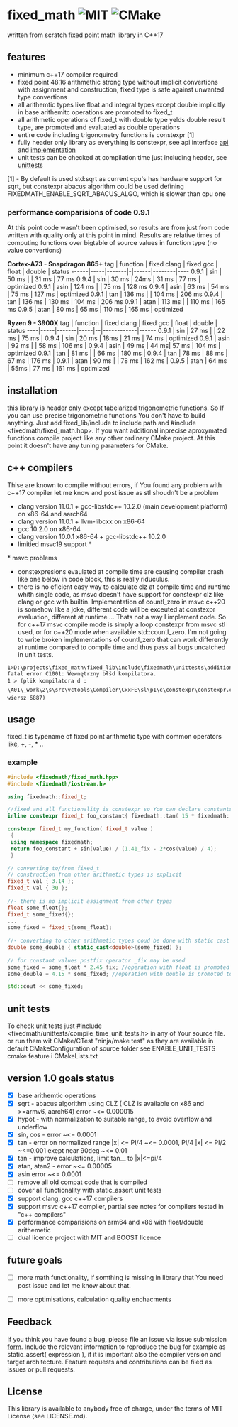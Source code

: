# fixed_math ![MIT](https://img.shields.io/badge/license-MIT-blue.svg) ![CMake](https://github.com/arturbac/fixed_math/workflows/CMake/badge.svg)

written from scratch fixed point math library in C++17

## features

* minimum c++17 compiler required
* fixed point 48.16 arithmethic strong type without implicit convertions with assignment and construction, fixed type is safe against unwanted type convertions
* all arithemtic types like float and integral types except double implicitly in base arithemitc operations are promoted to fixed_t
* all arithmetic operations of fixed_t with double type yelds double result type, are promoted and evaluated as double operations
* entire code including trigonometry functions is constexpr \[1\]
* fully header only library as everything is constexpr, see api interface [api](https://github.com/arturbac/fixed_math/blob/master/fixed_lib/include/fixedmath/fixed_math.hpp) and [implementation](https://github.com/arturbac/fixed_math/blob/master/fixed_lib/include/fixedmath/math.h)
* unit tests can be checked at compilation time just including header, see [unittests](https://github.com/arturbac/fixed_math/blob/master/fixed_lib/include/fixedmath/compile_time_unit_tests.h)


\[1\] - By default is used std:sqrt as current cpu's has hardware support for sqrt, but constexpr abacus algorithm could be used defining FIXEDMATH_ENABLE_SQRT_ABACUS_ALGO, which is slower than cpu one

### performance comparisions of code 0.9.1
At this point code wasn't been optimised, so results are from just from code written with quality only at this point in mind. Results are relative times of computing functions over bigtable of source values in function type (no value convertions)

**Cortex-A73 - Snapdragon 865+**
tag | function | fixed clang | fixed gcc | float | double | status
------|-----|-------|-|------|--------|----
0.9.1 | sin | 50 ms | | 31 ms | 77 ms
0.9.4 | sin | 30 ms | 24ms |  31 ms | 77 ms | optimized
0.9.1 | asin | 124 ms | |  75 ms | 128 ms 
0.9.4 | asin | 63 ms | 54 ms | 75 ms | 127 ms  | optimized
0.9.1 | tan | 136 ms | |  104 ms | 206 ms 
0.9.4 | tan | 136 ms | 130 ms |  104 ms | 206 ms 
0.9.1 | atan | 113 ms | |  110 ms | 165 ms
0.9.5 | atan | 80 ms | 65 ms | 110 ms | 165 ms | optimized

**Ryzen 9 - 3900X**
tag | function | fixed clang | fixed gcc | float | double | status
----|-----|-------|-----|--|------------|------
0.9.1 | sin | 27 ms | | 22 ms | 75 ms |
0.9.4 | sin | 20 ms | 18ms | 21 ms | 74 ms | optimized
0.9.1 | asin | 92 ms | | 58 ms | 106 ms |
0.9.4 | asin | 49 ms | 44 ms| 57 ms | 104 ms  | optimized
0.9.1 | tan | 81 ms | | 66 ms | 180 ms |
0.9.4 | tan | 78 ms | 88 ms | 67 ms | 176 ms |
0.9.1 | atan | 90 ms | | 78 ms | 162 ms |
0.9.5 | atan | 64 ms | 55ms | 77 ms | 161 ms  | optimized

## installation

this library is header only except tabelarized trigonometric functions. So If you can use precise trigonometric functions You don't have to build anything.
Just add fixed_lib/include to include path and #include <fixedmath/fixed_math.hpp>. If you want additional inprecise aproxymated functions compile project like any other ordinary CMake project. At this point it doesn't have any tuning parameters for CMake.

## c++ compilers

Thise are known to compile without errors, if You found any problem with c++17 compiler let me know and post issue as stl shoudn't be a problem
 - clang version 11.0.1 + gcc-libstdc++ 10.2.0 \(main development platform\) on x86-64 and aarch64
 - clang version 11.0.1 + llvm-libcxx on x86-64
 - gcc 10.2.0 on x86-64
 - clang version 10.0.1 x86-64 + gcc-libstdc++ 10.2.0
 - limitied msvc19 support \*
 
 \*  msvc problems
  - constexpresions evaulated at compile time are causing compiler crash like one below in code block, this is really riduculus.
  - there is no eficient easy way to calculate clz at compile time and runtime whith single code, as msvc doesn't have support for constexpr clz like clang or gcc with builtin. Implementation of countl_zero in msvc c++20 is somehow like a joke, different code will be exceuted at constexpr evaluation, different at runtime ... Thats not a way I implement code. So for c++17 msvc compile mode is simply a loop constexpr from msvc stl used, or for c++20 mode when available std::countl_zero. I'm not going to write broken implementations of countl_zero that can work differently at runtime compared to compile time and thus pass all bugs uncatched in unit tests.
  
  ```
  1>D:\projects\fixed_math\fixed_lib\include\fixedmath\unittests\addition.h(19,43): fatal error C1001: Wewnętrzny błšd kompilatora.
  1 > (plik kompilatora d : \A01\_work\2\s\src\vctools\Compiler\CxxFE\sl\p1\c\constexpr\constexpr.cpp, wiersz 6887)
  ```
## usage
fixed_t is typename of fixed point arithmetic type with common operators like, +, -, * ..

### example

```C++
#include <fixedmath/fixed_math.hpp>
#include <fixedmath/iostream.h>

using fixedmath::fixed_t;

//fixed and all functionality is constexpr so You can declare constants see features [1]
inline constexpr fixed_t foo_constant{ fixedmath::tan( 15 * fixedmath::phi/180) };

constexpr fixed_t my_function( fixed_t value )
 {
 using namespace fixedmath;
 return foo_constant + sin(value) / (1.41_fix - 2*cos(value) / 4);
 }

// converting to/from fixed_t
// construction from other arithmetic types is explicit
fixed_t val { 3.14 };
fixed_t val { 3u };
 
//- there is no implicit assignment from other types
float some_float{};
fixed_t some_fixed{};
...
some_fixed = fixed_t{some_float};
 
//- converting to other arithmetic types coud be done with static cast and is explicit
double some_double { static_cast<double>(some_fixed) };
 
// for constant values postfix operator _fix may be used
some_fixed = some_float * 2.45_fix; //operation with float is promoted to fixed_t
some_double = 4.15 * some_fixed; //operation with double is promoted to double

std::cout << some_fixed;

```
## unit tests

To check unit tests just #include <fixedmath/unittests/compile_time_unit_tests.h> in any of Your source file.
or run them wit CMake/CTest "ninja/make test" as they are available in default CMakeConfiguration of source folder see ENABLE_UNIT_TESTS cmake feature i CMakeLists.txt


## version 1.0 goals status

- [x] base arithemtic operations 
- [x] sqrt - abacus algorithm using CLZ ( CLZ is available on x86 and >=armv6, aarch64)  error ~<= 0.000015
- [x] hypot - with normalization to suitable range, to avoid overflow and underflow
- [x] sin, cos - error ~<= 0.0001
- [x] tan - error on normalized range |x| <= PI/4 ~<= 0.0001, PI/4 |x| <= PI/2 ~<=0.001 exept near 90deg ~<= 0.01
- [x] tan - improve calculations, limit tan__ to |x|<=pi/4
- [x] atan, atan2 - error  ~<= 0.00005
- [x] asin error  ~<= 0.0001
- [    ] remove all old compat code that is compiled
- [    ] cover all functionality with static_assert unit tests
- [x] support clang, gcc c++17 compilers
- [x] support msvc c++17 compiler, partial see notes for compilers tested in \"c++ compilers\"
- [x] performance comparisions on arm64 and x86 with float/double arithemetic
- [    ] dual licence project with MIT and BOOST licence

## future goals

- [    ] more math functionality, if somthing is missing in library that You need post issue and let me know about that.

- [    ] more optimisations, calculation quality enchacments

## Feedback

If you think you have found a bug, please file an issue via issue submission [form](https://github.com/arturbac/fixed_math/issues). Include the relevant information to reproduce the bug for example as static_assert( expression ), if it is important also the compiler version and target architecture. Feature requests and contributions can be filed as issues or pull requests.

## License

This library is available to anybody free of charge, under the terms of MIT License (see LICENSE.md).
